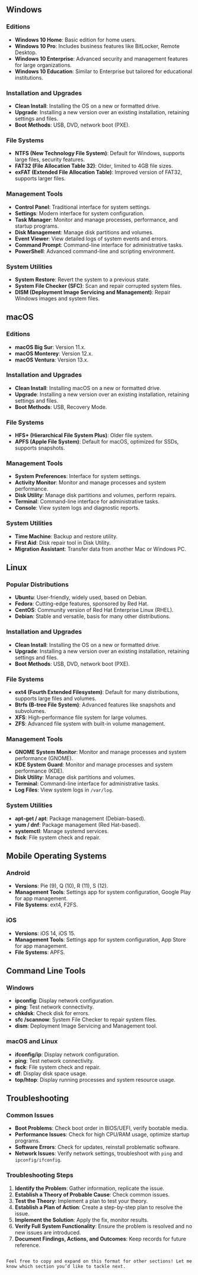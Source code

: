 
## Windows

### Editions
- **Windows 10 Home**: Basic edition for home users.
- **Windows 10 Pro**: Includes business features like BitLocker, Remote Desktop.
- **Windows 10 Enterprise**: Advanced security and management features for large organizations.
- **Windows 10 Education**: Similar to Enterprise but tailored for educational institutions.

### Installation and Upgrades
- **Clean Install**: Installing the OS on a new or formatted drive.
- **Upgrade**: Installing a new version over an existing installation, retaining settings and files.
- **Boot Methods**: USB, DVD, network boot (PXE).

### File Systems
- **NTFS (New Technology File System)**: Default for Windows, supports large files, security features.
- **FAT32 (File Allocation Table 32)**: Older, limited to 4GB file sizes.
- **exFAT (Extended File Allocation Table)**: Improved version of FAT32, supports larger files.

### Management Tools
- **Control Panel**: Traditional interface for system settings.
- **Settings**: Modern interface for system configuration.
- **Task Manager**: Monitor and manage processes, performance, and startup programs.
- **Disk Management**: Manage disk partitions and volumes.
- **Event Viewer**: View detailed logs of system events and errors.
- **Command Prompt**: Command-line interface for administrative tasks.
- **PowerShell**: Advanced command-line and scripting environment.

### System Utilities
- **System Restore**: Revert the system to a previous state.
- **System File Checker (SFC)**: Scan and repair corrupted system files.
- **DISM (Deployment Image Servicing and Management)**: Repair Windows images and system files.

## macOS

### Editions
- **macOS Big Sur**: Version 11.x.
- **macOS Monterey**: Version 12.x.
- **macOS Ventura**: Version 13.x.

### Installation and Upgrades
- **Clean Install**: Installing macOS on a new or formatted drive.
- **Upgrade**: Installing a new version over an existing installation, retaining settings and files.
- **Boot Methods**: USB, Recovery Mode.

### File Systems
- **HFS+ (Hierarchical File System Plus)**: Older file system.
- **APFS (Apple File System)**: Default for macOS, optimized for SSDs, supports snapshots.

### Management Tools
- **System Preferences**: Interface for system settings.
- **Activity Monitor**: Monitor and manage processes and system performance.
- **Disk Utility**: Manage disk partitions and volumes, perform repairs.
- **Terminal**: Command-line interface for administrative tasks.
- **Console**: View system logs and diagnostic reports.

### System Utilities
- **Time Machine**: Backup and restore utility.
- **First Aid**: Disk repair tool in Disk Utility.
- **Migration Assistant**: Transfer data from another Mac or Windows PC.

## Linux

### Popular Distributions
- **Ubuntu**: User-friendly, widely used, based on Debian.
- **Fedora**: Cutting-edge features, sponsored by Red Hat.
- **CentOS**: Community version of Red Hat Enterprise Linux (RHEL).
- **Debian**: Stable and versatile, basis for many other distributions.

### Installation and Upgrades
- **Clean Install**: Installing the OS on a new or formatted drive.
- **Upgrade**: Installing a new version over an existing installation, retaining settings and files.
- **Boot Methods**: USB, DVD, network boot (PXE).

### File Systems
- **ext4 (Fourth Extended Filesystem)**: Default for many distributions, supports large files and volumes.
- **Btrfs (B-tree File System)**: Advanced features like snapshots and subvolumes.
- **XFS**: High-performance file system for large volumes.
- **ZFS**: Advanced file system with built-in volume management.

### Management Tools
- **GNOME System Monitor**: Monitor and manage processes and system performance (GNOME).
- **KDE System Guard**: Monitor and manage processes and system performance (KDE).
- **Disk Utility**: Manage disk partitions and volumes.
- **Terminal**: Command-line interface for administrative tasks.
- **Log Files**: View system logs in `/var/log`.

### System Utilities
- **apt-get / apt**: Package management (Debian-based).
- **yum / dnf**: Package management (Red Hat-based).
- **systemctl**: Manage systemd services.
- **fsck**: File system check and repair.

## Mobile Operating Systems

### Android
- **Versions**: Pie (9), Q (10), R (11), S (12).
- **Management Tools**: Settings app for system configuration, Google Play for app management.
- **File Systems**: ext4, F2FS.

### iOS
- **Versions**: iOS 14, iOS 15.
- **Management Tools**: Settings app for system configuration, App Store for app management.
- **File Systems**: APFS.

## Command Line Tools

### Windows
- **ipconfig**: Display network configuration.
- **ping**: Test network connectivity.
- **chkdsk**: Check disk for errors.
- **sfc /scannow**: System File Checker to repair system files.
- **dism**: Deployment Image Servicing and Management tool.

### macOS and Linux
- **ifconfig/ip**: Display network configuration.
- **ping**: Test network connectivity.
- **fsck**: File system check and repair.
- **df**: Display disk space usage.
- **top/htop**: Display running processes and system resource usage.

## Troubleshooting

### Common Issues
- **Boot Problems**: Check boot order in BIOS/UEFI, verify bootable media.
- **Performance Issues**: Check for high CPU/RAM usage, optimize startup programs.
- **Software Errors**: Check for updates, reinstall problematic software.
- **Network Issues**: Verify network settings, troubleshoot with `ping` and `ipconfig/ifconfig`.

### Troubleshooting Steps
1. **Identify the Problem**: Gather information, replicate the issue.
2. **Establish a Theory of Probable Cause**: Check common issues.
3. **Test the Theory**: Implement a plan to test your theory.
4. **Establish a Plan of Action**: Create a step-by-step plan to resolve the issue.
5. **Implement the Solution**: Apply the fix, monitor results.
6. **Verify Full System Functionality**: Ensure the problem is resolved and no new issues are introduced.
7. **Document Findings, Actions, and Outcomes**: Keep records for future reference.

```

Feel free to copy and expand on this format for other sections! Let me know which section you’d like to tackle next.